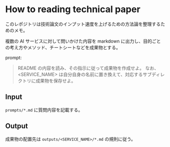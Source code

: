 # How to reading technical paper

このレポジトリは技術論文のインプット速度を上げるための方法論を整理するためのメモ。

複数の AI サービスに対して問いかけた内容を markdown に出力し、目的ごとの考え方やメソッド、チートシートなどを成果物とする。

prompt: 

> README の内容を読み、その指示に従って成果物を作成せよ。
> なお、<SERVICE_NAME> は自分自身の名前に置き換えて、対応するサブディレクトリに成果物を保存せよ。

## Input

`prompts/*.md` に質問内容を記載する。

## Output

成果物の配置先は `outputs/<SERVICE_NAME>/*.md` の規則に従う。

